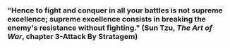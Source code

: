 ### "Hence to fight and conquer in all your battles is not supreme excellence; supreme excellence consists in breaking the enemy's resistance without fighting."  (Sun Tzu, _The Art of War_, chapter 3-Attack By Stratagem)
<!--
**winter-client/winter-client** is a ✨ _special_ ✨ repository because its `README.md` (this file) appears on your GitHub profile.

Here are some ideas to get you started:

- 🔭 I’m currently working on ...
- 🌱 I’m currently learning ...
- 👯 I’m looking to collaborate on ...
- 🤔 I’m looking for help with ...
- 💬 Ask me about ...
- 📫 How to reach me: ...
- 😄 Pronouns: ...
- ⚡ Fun fact: ...
-->
